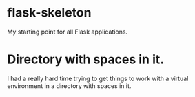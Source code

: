 flask-skeleton
==============

My starting point for all Flask applications.

# Directory with spaces in it.
I had a really hard time trying to get things to work with a virtual environment in a directory with spaces in it.
